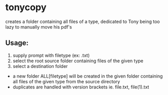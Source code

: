 # tonycopy
creates a folder containing all files of a type, dedicated to Tony being too lazy to manually move his pdf's

## Usage:
1. supply prompt with filetype (ex: .txt)
2. select the root source folder containing files of the given type
3. select a destination folder 
  * a new folder ALL[filetype] will be created in the given folder containing all files of the given type from the source directory
  * duplicates are handled with version brackets ie. file.txt, file(1).txt
